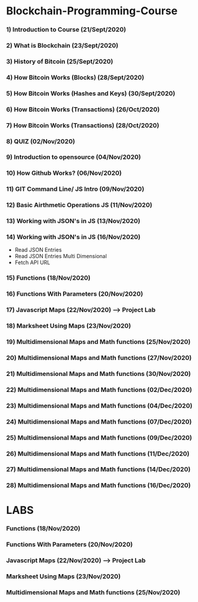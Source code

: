 # Blockchain-Programming-Course

### 1) Introduction to Course (21/Sept/2020)
### 2) What is Blockchain (23/Sept/2020)
### 3) History of Bitcoin (25/Sept/2020)
### 4) How Bitcoin Works (Blocks) (28/Sept/2020)
### 5) How Bitcoin Works (Hashes and Keys) (30/Sept/2020)
### 6) How Bitcoin Works (Transactions) (26/Oct/2020)
### 7) How Bitcoin Works (Transactions) (28/Oct/2020)
### 8) QUIZ (02/Nov/2020)
### 9) Introduction to opensource (04/Nov/2020)
### 10) How Github Works? (06/Nov/2020)
### 11) GIT Command Line/ JS Intro (09/Nov/2020)
### 12) Basic Airthmetic Operations JS (11/Nov/2020)
### 13) Working with JSON's in JS (13/Nov/2020)
### 14) Working with JSON's in JS (16/Nov/2020)
* Read JSON Entries
* Read JSON Entries Multi Dimensional
* Fetch API URL
### 15) Functions (18/Nov/2020)
### 16) Functions With Parameters (20/Nov/2020)
### 17) Javascript Maps (22/Nov/2020) --> Project Lab
### 18) Marksheet Using Maps (23/Nov/2020)
### 19) Multidimensional Maps and Math functions (25/Nov/2020)
### 20) Multidimensional Maps and Math functions (27/Nov/2020)
### 21) Multidimensional Maps and Math functions (30/Nov/2020)
### 22) Multidimensional Maps and Math functions (02/Dec/2020)
### 23) Multidimensional Maps and Math functions (04/Dec/2020)
### 24) Multidimensional Maps and Math functions (07/Dec/2020)
### 25) Multidimensional Maps and Math functions (09/Dec/2020)
### 26) Multidimensional Maps and Math functions (11/Dec/2020)
### 27) Multidimensional Maps and Math functions (14/Dec/2020)
### 28) Multidimensional Maps and Math functions (16/Dec/2020)

# LABS
###  Functions (18/Nov/2020)
###  Functions With Parameters (20/Nov/2020)
###  Javascript Maps (22/Nov/2020) --> Project Lab
###  Marksheet Using Maps (23/Nov/2020)
###  Multidimensional Maps and Math functions (25/Nov/2020)
